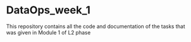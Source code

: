 # DataOps_week_1
This repository contains all the code and documentation of the tasks that was given in Module 1 of L2 phase
